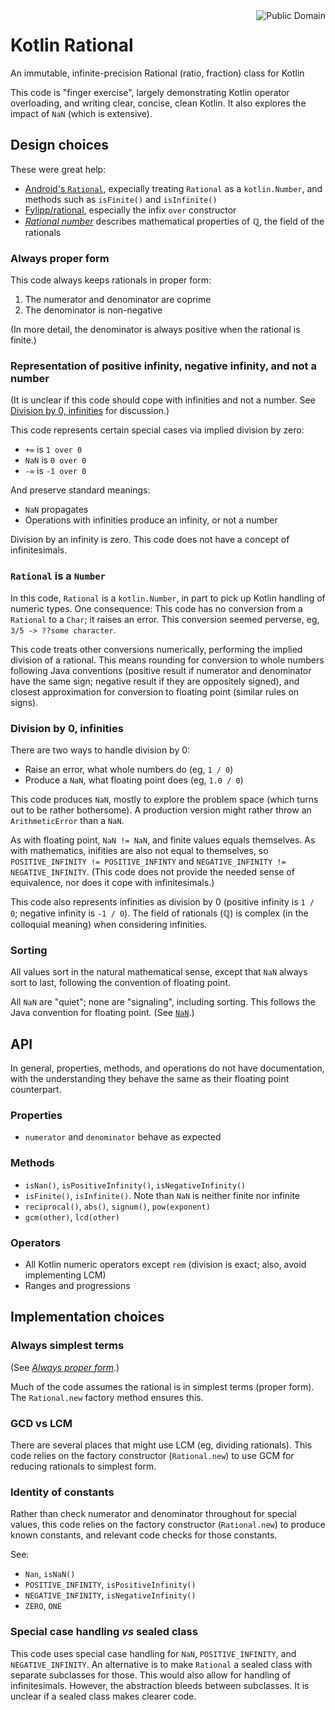 <a href="LICENSE.md">
<img src="https://unlicense.org/pd-icon.png" alt="Public Domain" align="right"/>
</a>

# Kotlin Rational

An immutable, infinite-precision Rational (ratio, fraction) class for Kotlin

This code is "finger exercise", largely demonstrating Kotlin operator
overloading, and writing clear, concise, clean Kotlin.  It also explores the
impact of `NaN` (which is extensive).

## Design choices

These were great help:

- [Android's `Rational`](https://developer.android.com/reference/kotlin/android/util/Rational),
expecially treating `Rational` as a `kotlin.Number`, and methods such as
`isFinite()` and `isInfinite()`
- [Fylipp/rational](https://github.com/Fylipp/rational), especially the
infix `over` constructor
- [_Rational number_](https://en.wikipedia.org/wiki/Rational_number) describes
mathematical properties of ℚ, the field of the rationals

### Always proper form

This code always keeps rationals in proper form:

1. The numerator and denominator are coprime
2. The denominator is non-negative

(In more detail, the denominator is always positive when the rational is
finite.)

### Representation of positive infinity, negative infinity, and not a number

(It is unclear if this code should cope with infinities and not a number.  See
[Division by 0, infinities](#division-by-0-infinities) for discussion.)

This code represents certain special cases via implied division by zero:

* `+∞` is `1 over 0`
* `NaN` is `0 over 0`
* `-∞` is `-1 over 0`

And preserve standard meanings:

* `NaN` propagates
* Operations with infinities produce an infinity, or not a number

Division by an infinity is zero.  This code does not have a concept of
infinitesimals.

### `Rational` is a `Number`

In this code, `Rational` is a `kotlin.Number`, in part to pick up Kotlin
handling of numeric types.  One consequence: This code has no conversion from
a `Rational` to a `Char`; it raises an error.  This conversion seemed
perverse, eg, `3/5 -> ??some character`.

This code treats other conversions numerically, performing the implied
division of a rational.  This means rounding for conversion to whole numbers
following Java conventions (positive result if numerator and denominator
have the same sign; negative result if they are oppositely signed), and
closest approximation for conversion to floating point (similar rules on
signs).

### Division by 0, infinities

There are two ways to handle division by 0:

- Raise an error, what whole numbers do (eg, `1 / 0`)
- Produce a `NaN`, what floating point does (eg, `1.0 / 0`)

This code produces `NaN`, mostly to explore the problem space (which turns
out to be rather bothersome).  A production version might rather throw an
`ArithmeticError` than a `NaN`.

As with floating point, `NaN != NaN`, and finite values equals themselves.
As with mathematics, inifities are also not equal to themselves, so
`POSITIVE_INFINITY != POSITIVE_INFINTY` and
`NEGATIVE_INFINITY != NEGATIVE_INFINITY`.  (This code does not provide the
needed sense of equivalence, nor does it cope with infinitesimals.)

This code also represents infinities as division by 0 (positive infinity is
`1 / 0`; negative infinity is `-1 / 0`).  The field of rationals (ℚ) is
complex (in the colloquial meaning) when considering infinities.

### Sorting

All values sort in the natural mathematical sense, except that `NaN` always
sort to last, following the convention of floating point.

All `NaN` are "quiet"; none are "signaling", including sorting.  This follows
the Java convention for floating point.  (See
[`NaN`](https://en.wikipedia.org/wiki/NaN).)

## API

In general, properties, methods, and operations do not have documentation,
with the understanding they behave the same as their floating point
counterpart.

### Properties

- `numerator` and `denominator` behave as expected

### Methods

- `isNan()`, `isPositiveInfinity()`, `isNegativeInfinity()`
- `isFinite()`, `isInfinite()`.  Note than `NaN` is neither finite nor
infinite
- `reciprocal()`, `abs()`, `signum()`, `pow(exponent)`
- `gcm(other)`, `lcd(other)`

### Operators

- All Kotlin numeric operators except `rem` (division is exact; also, avoid
implementing LCM)
- Ranges and progressions

## Implementation choices

### Always simplest terms

(See [_Always proper form_](#always-proper-form).)

Much of the code assumes the rational is in simplest terms (proper form).
The `Rational.new` factory method ensures this.

### GCD vs LCM

There are several places that might use LCM (eg, dividing rationals).  This
code relies on the factory constructor (`Rational.new`) to use GCM for
reducing rationals to simplest form.

### Identity of constants

Rather than check numerator and denominator throughout for special values,
this code relies on the factory constructor (`Rational.new`) to produce known
constants, and relevant code checks for those constants.

See:

- `Nan`, `isNaN()`
- `POSITIVE_INFINITY`, `isPositiveInfinity()`
- `NEGATIVE_INFINITY`, `isNegativeInfinity()`
- `ZERO`, `ONE`

### Special case handling _vs_ sealed class

This code uses special case handling for `NaN`, `POSITIVE_INFINITY`, and
`NEGATIVE_INFINITY`.  An alternative is to make `Rational` a sealed class with
separate subclasses for those.  This would also allow for handling of
infinitesimals.  However, the abstraction bleeds between subclasses.  It is
unclear if a sealed class makes clearer code.
